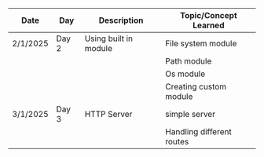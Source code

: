 | Date     | Day   | Description           | Topic/Concept Learned     |
| -------- | ----- | --------------------- | ------------------------- |
| 2/1/2025 | Day 2 | Using built in module | File system module        |
|          |       |                       | Path module               |
|          |       |                       | Os module                 |
|          |       |                       | Creating custom module    |
| 3/1/2025 | Day 3 | HTTP Server           | simple server             |
|          |       |                       | Handling different routes |
